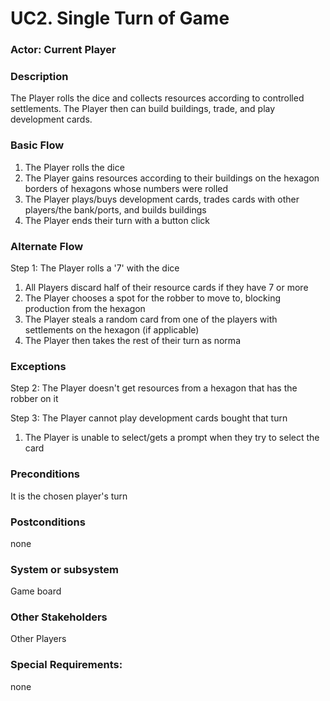 # UC2. Single Turn of Game

### Actor: Current Player

### Description
The Player rolls the dice and collects resources according to controlled settlements. The Player then can build buildings, trade, and play development cards.

### Basic Flow
1. The Player rolls the dice
2. The Player gains resources according to their buildings on the hexagon borders of hexagons whose numbers were rolled
3. The Player plays/buys development cards, trades cards with other players/the bank/ports, and builds buildings
4. The Player ends their turn with a button click

### Alternate Flow
Step 1: The Player rolls a '7' with the dice
  1.  All Players discard half of their resource cards if they have 7 or more
  2.  The Player chooses a spot for the robber to move to, blocking production from the hexagon
  3.  The Player steals a random card from one of the players with settlements on the hexagon (if applicable)
  4.  The Player then takes the rest of their turn as norma

### Exceptions
Step 2: The Player doesn't get resources from a hexagon that has the robber on it

Step 3: The Player cannot play development cards bought that turn
  1.  The Player is unable to select/gets a prompt when they try to select the card


### Preconditions
It is the chosen player's turn

### Postconditions
none

### System or subsystem
Game board

### Other Stakeholders
Other Players

### Special Requirements:
none


